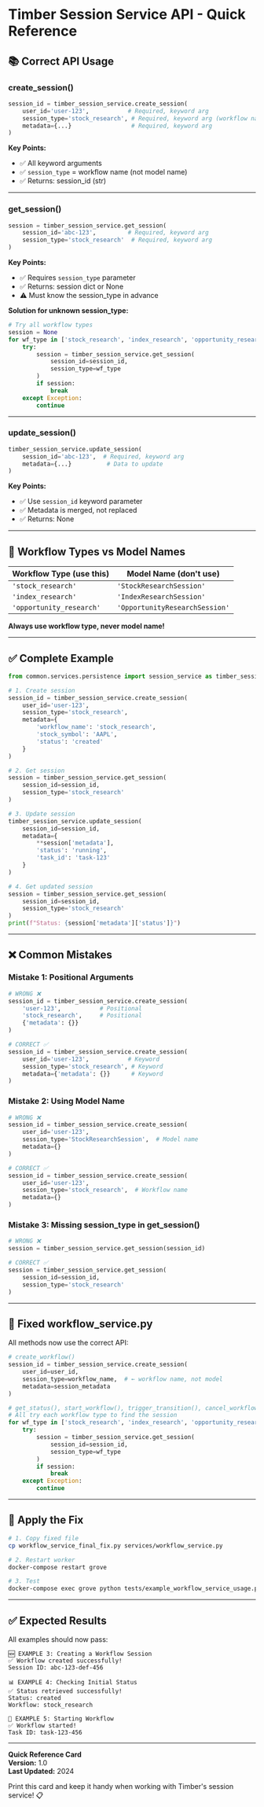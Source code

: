 # Timber Session Service API - Quick Reference

## 📚 Correct API Usage

### create_session()

```python
session_id = timber_session_service.create_session(
    user_id='user-123',           # Required, keyword arg
    session_type='stock_research', # Required, keyword arg (workflow name!)
    metadata={...}                 # Required, keyword arg
)
```

**Key Points:**
- ✅ All keyword arguments
- ✅ `session_type` = workflow name (not model name)
- ✅ Returns: session_id (str)

---

### get_session()

```python
session = timber_session_service.get_session(
    session_id='abc-123',         # Required, keyword arg
    session_type='stock_research'  # Required, keyword arg
)
```

**Key Points:**
- ✅ Requires `session_type` parameter
- ✅ Returns: session dict or None
- ⚠️  Must know the session_type in advance

**Solution for unknown session_type:**
```python
# Try all workflow types
session = None
for wf_type in ['stock_research', 'index_research', 'opportunity_research']:
    try:
        session = timber_session_service.get_session(
            session_id=session_id,
            session_type=wf_type
        )
        if session:
            break
    except Exception:
        continue
```

---

### update_session()

```python
timber_session_service.update_session(
    session_id='abc-123',  # Required, keyword arg
    metadata={...}          # Data to update
)
```

**Key Points:**
- ✅ Use `session_id` keyword parameter
- ✅ Metadata is merged, not replaced
- ✅ Returns: None

---

## 🎯 Workflow Types vs Model Names

| Workflow Type (use this) | Model Name (don't use) |
|--------------------------|------------------------|
| `'stock_research'` | `'StockResearchSession'` |
| `'index_research'` | `'IndexResearchSession'` |
| `'opportunity_research'` | `'OpportunityResearchSession'` |

**Always use workflow type, never model name!**

---

## ✅ Complete Example

```python
from common.services.persistence import session_service as timber_session_service

# 1. Create session
session_id = timber_session_service.create_session(
    user_id='user-123',
    session_type='stock_research',
    metadata={
        'workflow_name': 'stock_research',
        'stock_symbol': 'AAPL',
        'status': 'created'
    }
)

# 2. Get session
session = timber_session_service.get_session(
    session_id=session_id,
    session_type='stock_research'
)

# 3. Update session
timber_session_service.update_session(
    session_id=session_id,
    metadata={
        **session['metadata'],
        'status': 'running',
        'task_id': 'task-123'
    }
)

# 4. Get updated session
session = timber_session_service.get_session(
    session_id=session_id,
    session_type='stock_research'
)
print(f"Status: {session['metadata']['status']}")
```

---

## ❌ Common Mistakes

### Mistake 1: Positional Arguments
```python
# WRONG ❌
session_id = timber_session_service.create_session(
    'user-123',           # Positional
    'stock_research',     # Positional
    {'metadata': {}}
)

# CORRECT ✅
session_id = timber_session_service.create_session(
    user_id='user-123',           # Keyword
    session_type='stock_research', # Keyword
    metadata={'metadata': {}}      # Keyword
)
```

### Mistake 2: Using Model Name
```python
# WRONG ❌
session_id = timber_session_service.create_session(
    user_id='user-123',
    session_type='StockResearchSession',  # Model name
    metadata={}
)

# CORRECT ✅
session_id = timber_session_service.create_session(
    user_id='user-123',
    session_type='stock_research',  # Workflow name
    metadata={}
)
```

### Mistake 3: Missing session_type in get_session()
```python
# WRONG ❌
session = timber_session_service.get_session(session_id)

# CORRECT ✅
session = timber_session_service.get_session(
    session_id=session_id,
    session_type='stock_research'
)
```

---

## 🔧 Fixed workflow_service.py

All methods now use the correct API:

```python
# create_workflow()
session_id = timber_session_service.create_session(
    user_id=user_id,
    session_type=workflow_name,  # ← workflow name, not model
    metadata=session_metadata
)

# get_status(), start_workflow(), trigger_transition(), cancel_workflow()
# All try each workflow type to find the session
for wf_type in ['stock_research', 'index_research', 'opportunity_research']:
    try:
        session = timber_session_service.get_session(
            session_id=session_id,
            session_type=wf_type
        )
        if session:
            break
    except Exception:
        continue
```

---

## 📝 Apply the Fix

```bash
# 1. Copy fixed file
cp workflow_service_final_fix.py services/workflow_service.py

# 2. Restart worker
docker-compose restart grove

# 3. Test
docker-compose exec grove python tests/example_workflow_service_usage.py
```

---

## ✅ Expected Results

All examples should now pass:

```
🆕 EXAMPLE 3: Creating a Workflow Session
✅ Workflow created successfully!
Session ID: abc-123-def-456

📊 EXAMPLE 4: Checking Initial Status  
✅ Status retrieved successfully!
Status: created
Workflow: stock_research

🚀 EXAMPLE 5: Starting Workflow
✅ Workflow started!
Task ID: task-123-456
```

---

**Quick Reference Card**  
**Version:** 1.0  
**Last Updated:** 2024  

Print this card and keep it handy when working with Timber's session service! 📋
